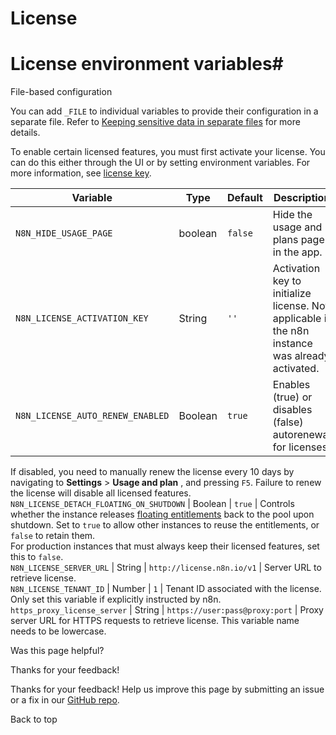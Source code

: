 # License

[ ](https://github.com/n8n-io/n8n-docs/edit/main/docs/hosting/configuration/environment-variables/licenses.md "Edit this page")

# License environment variables#

File-based configuration

You can add `_FILE` to individual variables to provide their configuration in a separate file. Refer to [Keeping sensitive data in separate files](../../configuration-methods/#keeping-sensitive-data-in-separate-files) for more details.

To enable certain licensed features, you must first activate your license. You can do this either through the UI or by setting environment variables. For more information, see [license key](../../../../license-key/).

Variable | Type | Default | Description  
---|---|---|---  
`N8N_HIDE_USAGE_PAGE` | boolean | `false` | Hide the usage and plans page in the app.  
`N8N_LICENSE_ACTIVATION_KEY` | String | `''` | Activation key to initialize license. Not applicable if the n8n instance was already activated.  
`N8N_LICENSE_AUTO_RENEW_ENABLED` | Boolean | `true` | Enables (true) or disables (false) autorenewal for licenses.   
If disabled, you need to manually renew the license every 10 days by navigating to **Settings** > **Usage and plan** , and pressing `F5`. Failure to renew the license will disable all licensed features.  
`N8N_LICENSE_DETACH_FLOATING_ON_SHUTDOWN` | Boolean | `true` | Controls whether the instance releases [floating entitlements](../../../../glossary/#entitlement-n8n) back to the pool upon shutdown. Set to `true` to allow other instances to reuse the entitlements, or `false` to retain them.   
For production instances that must always keep their licensed features, set this to `false`.  
`N8N_LICENSE_SERVER_URL` | String | `http://license.n8n.io/v1` | Server URL to retrieve license.  
`N8N_LICENSE_TENANT_ID` | Number | `1` | Tenant ID associated with the license. Only set this variable if explicitly instructed by n8n.  
`https_proxy_license_server` | String | `https://user:pass@proxy:port` | Proxy server URL for HTTPS requests to retrieve license. This variable name needs to be lowercase.  
  
Was this page helpful? 

Thanks for your feedback! 

Thanks for your feedback! Help us improve this page by submitting an issue or a fix in our [GitHub repo](https://github.com/n8n-io/n8n-docs). 

Back to top 
